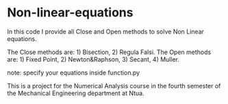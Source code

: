 # Non-linear-equations
In this code I provide all Close and Open methods to solve Non Linear equations. 

The Close methods are: 1) Bisection, 2) Regula Falsi. 
The Open methods are: 1) Fixed Point, 2) Newton&Raphson, 3) Secant, 4) Muller.

note: specify your equations inside function.py

This is a project for the Numerical Analysis course in the fourth semester of the Mechanical Engineering department at Ntua. 
